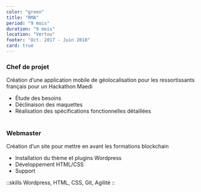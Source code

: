 ```yaml
---
color: "green"
title: "RMA"
period: "9 mois"
duration: "9 mois"
location: "Vertou"
footer: "Oct. 2017 - Juin 2018"
card: true
---
```


### Chef de projet

Création d’une application mobile de géolocalisation pour les ressortissants français pour un Hackathon Maedi

- Étude des besoins
- Déclinaison des maquettes
- Réalisation des spécifications fonctionnelles détaillées
<br><br>
### Webmaster

Création d’un site pour mettre en avant les formations blockchain

- Installation du thème et plugins Wordpress
- Développement HTML/CSS
- Support

::skills
Wordpress, HTML, CSS, Git, Agilité
::
